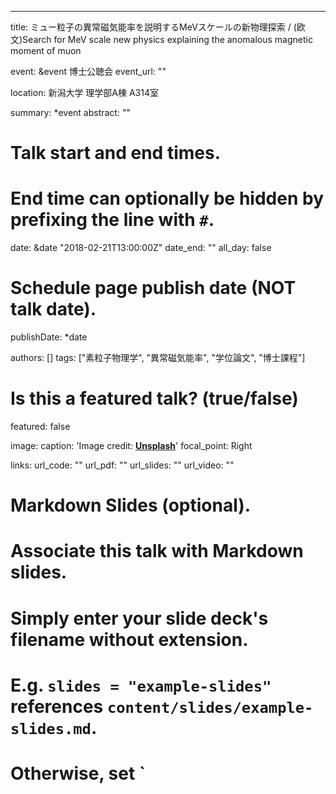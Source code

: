 ---
title: ミュー粒子の異常磁気能率を説明するMeVスケールの新物理探索 / (欧文)Search for MeV scale new physics explaining the anomalous magnetic moment of muon

event: &event 博士公聴会
event_url: ""

location: 新潟大学 理学部A棟 A314室

summary: *event
abstract: ""

# Talk start and end times.
#   End time can optionally be hidden by prefixing the line with `#`.
date: &date "2018-02-21T13:00:00Z"
date_end: ""
all_day: false

# Schedule page publish date (NOT talk date).
publishDate: *date

authors: []
tags: ["素粒子物理学", "異常磁気能率", "学位論文", "博士課程"]

# Is this a featured talk? (true/false)
featured: false

image:
  caption: 'Image credit: [**Unsplash**](https://unsplash.com/photos/bzdhc5b3Bxs)'
  focal_point: Right

links:
url_code: ""
url_pdf: ""
url_slides: ""
url_video: ""

# Markdown Slides (optional).
#   Associate this talk with Markdown slides.
#   Simply enter your slide deck's filename without extension.
#   E.g. `slides = "example-slides"` references `content/slides/example-slides.md`.
#   Otherwise, set `